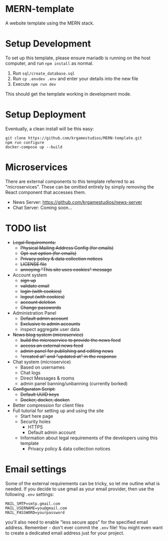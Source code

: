 # MERN-template

A website template using the MERN stack.

# Setup Development

To set up this template, please ensure mariadb is running on the host computer, and run `npm install` as normal.

1. Run `sql/create_database.sql`
2. Run `cp .envdev .env` and enter your details into the new file
3. Execute `npm run dev`

This should get the template working in development mode.

# Setup Deployment

Eventually, a clean install will be this easy:

```
git clone https://github.com/krgamestudios/MERN-template.git
npm run configure
docker-compose up --build
```

# Microservices

There are external components to this template referred to as "microservices". These can be omitted entirely by simply removing the React component that accesses them.

* News Server: https://github.com/krgamestudios/news-server
* Chat Server: Coming soon...

# TODO list

- ~~Legal Requirements:~~
	- ~~Physical Mailing Address Config (for emails)~~
	- ~~Opt-out option (for emails)~~
	- ~~Privacy policy & data collection notices~~
	- ~~LICENSE file~~
	- ~~annoying "This site uses cookies" message~~
- Account system
	- ~~sign up~~
	- ~~validate email~~
	- ~~login (with cookies)~~
	- ~~logout (with cookies)~~
	- ~~account deletion~~
	- ~~Change passwords~~
- Administration Panel
	- ~~Default admin account~~
	- ~~Exclusive to admin accounts~~
	- inspect aggregate user data
- ~~News blog system (microservice)~~
	- ~~build the microservice to provide the news feed~~
	- ~~access an external news feed~~
	- ~~admin panel for publishing and editing news~~
	- ~~"created at" and "updated at" in the response~~
- Chat system (microservice)
	- Based on usernames
	- Chat logs
	- Direct Messages & rooms
	- admin panel banning/unbanning (currently borked)
- ~~Configuraton Script:~~
	- ~~Default UUID keys~~
	- ~~Docker, docker, docker.~~
- Better compression for client files
- Full tutorial for setting up and using the site
	- Start here page
	- Security holes
		- HTTPS
		- Default admin account
	- Information about legal requirements of the developers using this template
		- Privacy policy & data collection notices

# Email settings

Some of the external requirements can be tricky, so let me outline what is needed. If you decide to use gmail as your email provider, then use the following `.env` settings:

	MAIL_SMTP=smtp.gmail.com
	MAIL_USERNAME=you@gmail.com
	MAIL_PASSWORD=yourpassword

you'll also need to enable "less secure apps" for the specified email address. Remember - don't ever commit the `.env` file! You might even want to create a dedicated email address just for your project.

